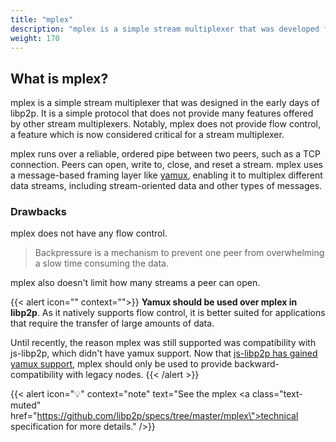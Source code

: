 ```yaml
---
title: "mplex"
description: "mplex is a simple stream multiplexer that was developed for libp2p."
weight: 170
---
```


## What is mplex?

mplex is a simple stream multiplexer that was designed in the early days of libp2p.
It is a simple protocol that does not provide many features offered by other
stream multiplexers. Notably, mplex does not provide flow control, a feature which
is now considered critical for a stream multiplexer.

mplex runs over a reliable, ordered pipe between two peers, such as a TCP connection.
Peers can open, write to, close, and reset a stream. mplex uses a message-based framing
layer like [yamux](yamux), enabling it to multiplex different
data streams, including stream-oriented data and other types of messages.

### Drawbacks

mplex does not have any flow control.
> Backpressure is a mechanism to prevent one peer from overwhelming a slow time consuming the data.

mplex also doesn't limit how many streams a peer can open.

{{< alert icon="" context="">}}
**Yamux should be used over mplex in libp2p**. As it natively supports flow control, it is better suited for applications that require the transfer of large amounts of data.

Until recently, the reason mplex was still supported was compatibility with js-libp2p,
which didn't have yamux support.
Now that
[js-libp2p has gained yamux support](https://github.com/ChainSafe/js-libp2p-yamux/releases/tag/v1.0.0),
mplex should only be used to provide backward-compatibility with legacy nodes.
{{< /alert >}}

{{< alert icon="💡" context="note" text="See the mplex <a class=\"text-muted\" href=\"https://github.com/libp2p/specs/tree/master/mplex\">technical specification</a> for more details." />}}
